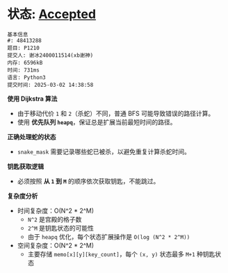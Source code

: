 # 状态: [Accepted](http://dsbpython.openjudge.cn/dspythonbook/solution/48413288/)

```
基本信息
#: 48413288
题目: P1210
提交人: 谢冰2400011514(xb谢神)
内存: 6596kB
时间: 731ms
语言: Python3
提交时间: 2025-03-02 14:38:58
```

**使用 Dijkstra 算法**

- 由于移动代价 `1` 和 `2`（杀蛇）不同，普通 BFS 可能导致错误的路径计算。
- 使用 **优先队列 `heapq`**，保证总是扩展当前最短时间的路径。

**正确处理蛇的状态**

- `snake_mask` 需要记录哪些蛇已被杀，以避免重复计算杀蛇时间。

**钥匙获取逻辑**

- 必须按照 **从 `1` 到 `M`** 的顺序依次获取钥匙，不能跳过。
  
**复杂度分析**

- 时间复杂度：O(N^2 * 2^M)
    - `N^2` 是宫殿的格子数
    - `2^M` 是钥匙状态的可能性
    - 由于 `heapq` 优化，每个状态扩展操作是 `O(log (N^2 * 2^M))`
- 空间复杂度：O(N^2 * 2^M)
    - 主要存储 `memo[x][y][key_count]`，每个 `(x, y)` 状态最多 `M+1` 种钥匙状态